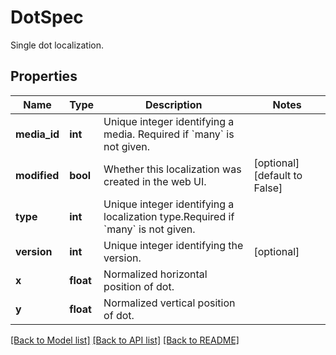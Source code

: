 # DotSpec

Single dot localization.
## Properties
Name | Type | Description | Notes
------------ | ------------- | ------------- | -------------
**media_id** | **int** | Unique integer identifying a media. Required if &#x60;many&#x60; is not given. | 
**modified** | **bool** | Whether this localization was created in the web UI. | [optional] [default to False]
**type** | **int** | Unique integer identifying a localization type.Required if &#x60;many&#x60; is not given. | 
**version** | **int** | Unique integer identifying the version. | [optional] 
**x** | **float** | Normalized horizontal position of dot. | 
**y** | **float** | Normalized vertical position of dot. | 

[[Back to Model list]](../README.md#documentation-for-models) [[Back to API list]](../README.md#documentation-for-api-endpoints) [[Back to README]](../README.md)


